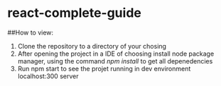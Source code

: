# react-complete-guide

##How to view:

1. Clone the repository to a directory of your chosing
2. After opening the project in a IDE of choosing install node package manager, using the command *npm install* to get all depenedencies
3. Run npm start to see the projet running in dev environment localhost:300 server
